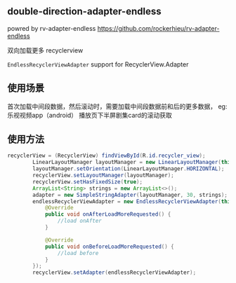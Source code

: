 

## double-direction-adapter-endless 

powred by rv-adapter-endless   https://github.com/rockerhieu/rv-adapter-endless

双向加载更多 recyclerview 

`EndlessRecyclerViewAdapter` support for RecyclerView.Adapter

## 使用场景

首次加载中间段数据，然后滚动时，需要加载中间段数据前和后的更多数据，
eg: 乐视视频app（android） 播放页下半屏剧集card的滚动获取

## 使用方法 

```java
recyclerView = (RecyclerView) findViewById(R.id.recycler_view);
        LinearLayoutManager layoutManager = new LinearLayoutManager(this);
        layoutManager.setOrientation(LinearLayoutManager.HORIZONTAL);
        recyclerView.setLayoutManager(layoutManager);
        recyclerView.setHasFixedSize(true);
        ArrayList<String> strings = new ArrayList<>();
        adapter = new SimpleStringAdapter(layoutManager, 30, strings);
        endlessRecyclerViewAdapter = new EndlessRecyclerViewAdapter(this, adapter, new EndlessRecyclerViewAdapter.RequestToLoadMoreListener() {
            @Override
            public void onAfterLoadMoreRequested() {
                //load onAfter
            }

            @Override
            public void onBeforeLoadMoreRequested() {
                //load before
            }
        });
        recyclerView.setAdapter(endlessRecyclerViewAdapter);
```

